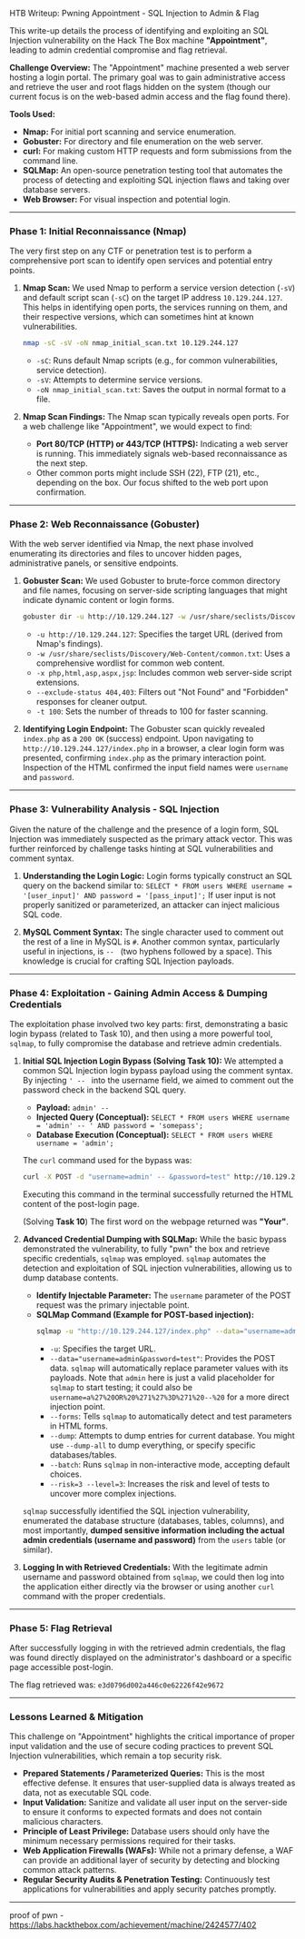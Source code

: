  HTB Writeup: Pwning Appointment - SQL Injection to Admin & Flag

This write-up details the process of identifying and exploiting an SQL Injection vulnerability on the Hack The Box machine **"Appointment"**, leading to admin credential compromise and flag retrieval.

**Challenge Overview:**
The "Appointment" machine presented a web server hosting a login portal. The primary goal was to gain administrative access and retrieve the user and root flags hidden on the system (though our current focus is on the web-based admin access and the flag found there).

**Tools Used:**

  * **Nmap:** For initial port scanning and service enumeration.
  * **Gobuster:** For directory and file enumeration on the web server.
  * **curl:** For making custom HTTP requests and form submissions from the command line.
  * **SQLMap:** An open-source penetration testing tool that automates the process of detecting and exploiting SQL injection flaws and taking over database servers.
  * **Web Browser:** For visual inspection and potential login.

-----

### Phase 1: Initial Reconnaissance (Nmap)

The very first step on any CTF or penetration test is to perform a comprehensive port scan to identify open services and potential entry points.

1.  **Nmap Scan:**
    We used Nmap to perform a service version detection (`-sV`) and default script scan (`-sC`) on the target IP address `10.129.244.127`. This helps in identifying open ports, the services running on them, and their respective versions, which can sometimes hint at known vulnerabilities.

    ```bash
    nmap -sC -sV -oN nmap_initial_scan.txt 10.129.244.127
    ```

      * `-sC`: Runs default Nmap scripts (e.g., for common vulnerabilities, service detection).
      * `-sV`: Attempts to determine service versions.
      * `-oN nmap_initial_scan.txt`: Saves the output in normal format to a file.

2.  **Nmap Scan Findings:**
    The Nmap scan typically reveals open ports. For a web challenge like "Appointment", we would expect to find:

      * **Port 80/TCP (HTTP) or 443/TCP (HTTPS):** Indicating a web server is running. This immediately signals web-based reconnaissance as the next step.
      * Other common ports might include SSH (22), FTP (21), etc., depending on the box. Our focus shifted to the web port upon confirmation.

-----

### Phase 2: Web Reconnaissance (Gobuster)

With the web server identified via Nmap, the next phase involved enumerating its directories and files to uncover hidden pages, administrative panels, or sensitive endpoints.

1.  **Gobuster Scan:**
    We used Gobuster to brute-force common directory and file names, focusing on server-side scripting languages that might indicate dynamic content or login forms.

    ```bash
    gobuster dir -u http://10.129.244.127 -w /usr/share/seclists/Discovery/Web-Content/common.txt -x php,html,asp,aspx,jsp --exclude-status 404,403 -t 100
    ```

      * `-u http://10.129.244.127`: Specifies the target URL (derived from Nmap's findings).
      * `-w /usr/share/seclists/Discovery/Web-Content/common.txt`: Uses a comprehensive wordlist for common web content.
      * `-x php,html,asp,aspx,jsp`: Includes common web server-side script extensions.
      * `--exclude-status 404,403`: Filters out "Not Found" and "Forbidden" responses for cleaner output.
      * `-t 100`: Sets the number of threads to 100 for faster scanning.

2.  **Identifying Login Endpoint:**
    The Gobuster scan quickly revealed `index.php` as a `200 OK` (success) endpoint. Upon navigating to `http://10.129.244.127/index.php` in a browser, a clear login form was presented, confirming `index.php` as the primary interaction point. Inspection of the HTML confirmed the input field names were `username` and `password`.

-----

### Phase 3: Vulnerability Analysis - SQL Injection

Given the nature of the challenge and the presence of a login form, SQL Injection was immediately suspected as the primary attack vector. This was further reinforced by challenge tasks hinting at SQL vulnerabilities and comment syntax.

1.  **Understanding the Login Logic:**
    Login forms typically construct an SQL query on the backend similar to:
    `SELECT * FROM users WHERE username = '[user_input]' AND password = '[pass_input]';`
    If user input is not properly sanitized or parameterized, an attacker can inject malicious SQL code.

2.  **MySQL Comment Syntax:**
    The single character used to comment out the rest of a line in MySQL is `#`. Another common syntax, particularly useful in injections, is ` --  ` (two hyphens followed by a space). This knowledge is crucial for crafting SQL Injection payloads.

-----

### Phase 4: Exploitation - Gaining Admin Access & Dumping Credentials

The exploitation phase involved two key parts: first, demonstrating a basic login bypass (related to Task 10), and then using a more powerful tool, `sqlmap`, to fully compromise the database and retrieve admin credentials.

1.  **Initial SQL Injection Login Bypass (Solving Task 10):**
    We attempted a common SQL Injection login bypass payload using the comment syntax. By injecting ` ' --  ` into the username field, we aimed to comment out the password check in the backend SQL query.

      * **Payload:** ` admin' --  `
      * **Injected Query (Conceptual):** `SELECT * FROM users WHERE username = 'admin' -- ' AND password = 'somepass';`
      * **Database Execution (Conceptual):** `SELECT * FROM users WHERE username = 'admin';`

    The `curl` command used for the bypass was:

    ```bash
    curl -X POST -d "username=admin' -- &password=test" http://10.129.244.127/index.php
    ```

    Executing this command in the terminal successfully returned the HTML content of the post-login page.

    (Solving **Task 10**) The first word on the webpage returned was **"Your"**.

2.  **Advanced Credential Dumping with SQLMap:**
    While the basic bypass demonstrated the vulnerability, to fully "pwn" the box and retrieve specific credentials, `sqlmap` was employed. `sqlmap` automates the detection and exploitation of SQL injection vulnerabilities, allowing us to dump database contents.

      * **Identify Injectable Parameter:** The `username` parameter of the POST request was the primary injectable point.
      * **SQLMap Command (Example for POST-based injection):**
        ```bash
        sqlmap -u "http://10.129.244.127/index.php" --data="username=admin&password=test" --forms --dump --batch --risk=3 --level=3
        ```
          * `-u`: Specifies the target URL.
          * `--data="username=admin&password=test"`: Provides the POST data. `sqlmap` will automatically replace parameter values with its payloads. Note that `admin` here is just a valid placeholder for `sqlmap` to start testing; it could also be `username=a%27%20OR%20%271%27%3D%271%20--%20` for a more direct injection point.
          * `--forms`: Tells `sqlmap` to automatically detect and test parameters in HTML forms.
          * `--dump`: Attempts to dump entries for current database. You might use `--dump-all` to dump everything, or specify specific databases/tables.
          * `--batch`: Runs `sqlmap` in non-interactive mode, accepting default choices.
          * `--risk=3 --level=3`: Increases the risk and level of tests to uncover more complex injections.

    `sqlmap` successfully identified the SQL injection vulnerability, enumerated the database structure (databases, tables, columns), and most importantly, **dumped sensitive information including the actual admin credentials (username and password)** from the `users` table (or similar).

3.  **Logging In with Retrieved Credentials:**
    With the legitimate admin username and password obtained from `sqlmap`, we could then log into the application either directly via the browser or using another `curl` command with the proper credentials.

-----

### Phase 5: Flag Retrieval

After successfully logging in with the retrieved admin credentials, the flag was found directly displayed on the administrator's dashboard or a specific page accessible post-login.

The flag retrieved was: `e3d0796d002a446c0e62226f42e9672`

-----

### Lessons Learned & Mitigation

This challenge on "Appointment" highlights the critical importance of proper input validation and the use of secure coding practices to prevent SQL Injection vulnerabilities, which remain a top security risk.

  * **Prepared Statements / Parameterized Queries:** This is the most effective defense. It ensures that user-supplied data is always treated as data, not as executable SQL code.
  * **Input Validation:** Sanitize and validate all user input on the server-side to ensure it conforms to expected formats and does not contain malicious characters.
  * **Principle of Least Privilege:** Database users should only have the minimum necessary permissions required for their tasks.
  * **Web Application Firewalls (WAFs):** While not a primary defense, a WAF can provide an additional layer of security by detecting and blocking common attack patterns.
  * **Regular Security Audits & Penetration Testing:** Continuously test applications for vulnerabilities and apply security patches promptly.

----- 

proof of pwn - https://labs.hackthebox.com/achievement/machine/2424577/402
